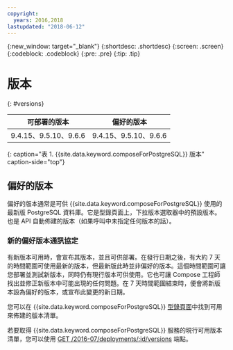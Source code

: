 ```yaml
---
copyright:
  years: 2016,2018
lastupdated: "2018-06-12"
---
```


{:new_window: target="_blank"}
{:shortdesc: .shortdesc}
{:screen: .screen}
{:codeblock: .codeblock}
{:pre: .pre}
{:tip: .tip}

# 版本
{: #versions}

可部署的版本|偏好的版本
----------|-----------
9.4.15、9.5.10、9.6.6 |9.4.15、9.5.10、9.6.6 
{: caption="表 1. {{site.data.keyword.composeForPostgreSQL}} 版本" caption-side="top"}

## 偏好的版本

偏好的版本通常是可供 {{site.data.keyword.composeForPostgreSQL}} 使用的最新版 PostgreSQL 資料庫。它是型錄頁面上，下拉版本選取器中的預設版本。也是 API 自動佈建的版本（如果呼叫中未指定任何版本的話）。

### 新的偏好版本通訊協定

有新版本可用時，會宣布其版本，並且可供部署。在發行日期之後，有大約 7 天的時間範圍可使用最新的版本，但最新版此時並非偏好的版本。這個時間範圍可讓您部署並測試新版本，同時仍有現行版本可供使用。它也可讓 Compose 工程師找出並修正新版本中可能出現的任何問題。在 7 天時間範圍結束時，便會將新版本設為偏好的版本，或宣布此變更的新日期。

您可以在 {{site.data.keyword.composeForPostgreSQL}} [型錄頁面](https://console.{DomainName}/catalog/services/compose-for-postgresql)中找到可用來佈建的版本清單。

若要取得 {{site.data.keyword.composeForPostgreSQL}} 服務的現行可用版本清單，您可以使用 [GET /2016-07/deployments/:id/versions](https://apidocs.compose.com/v1.0/reference#2016-07-get-deployments-versions) 端點。
